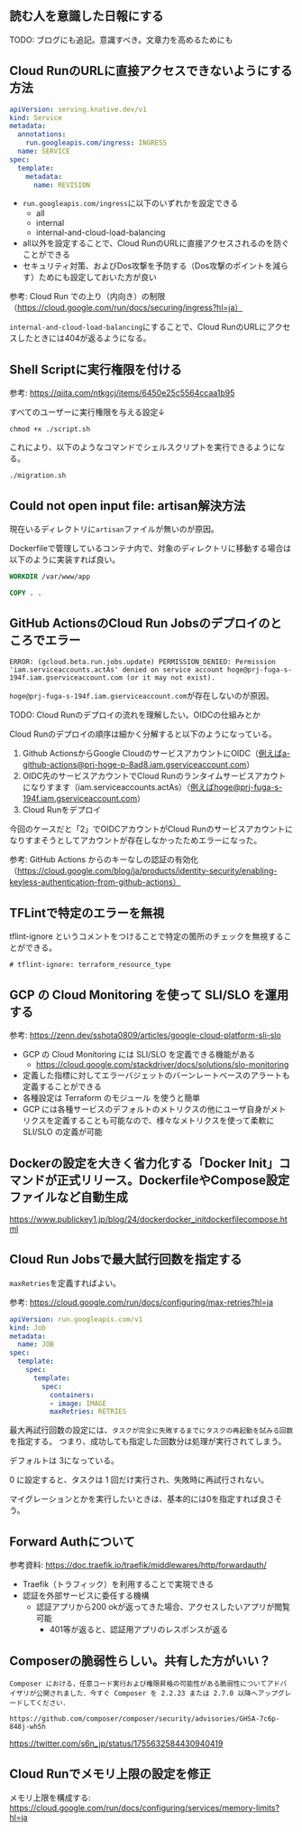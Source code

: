 ## 読む人を意識した日報にする

TODO: ブログにも追記。意識すべき。文章力を高めるためにも

## Cloud RunのURLに直接アクセスできないようにする方法

```yml
apiVersion: serving.knative.dev/v1
kind: Service
metadata:
  annotations:
    run.googleapis.com/ingress: INGRESS
  name: SERVICE
spec:
  template:
    metadata:
      name: REVISION
```

- `run.googleapis.com/ingress`に以下のいずれかを設定できる
  - all
  - internal
  - internal-and-cloud-load-balancing
- all以外を設定することで、Cloud RunのURLに直接アクセスされるのを防ぐことができる
- セキュリティ対策、およびDos攻撃を予防する（Dos攻撃のポイントを減らす）ためにも設定しておいた方が良い

参考: Cloud Run での上り（内向き）の制限（https://cloud.google.com/run/docs/securing/ingress?hl=ja）

`internal-and-cloud-load-balancing`にすることで、Cloud RunのURLにアクセスしたときには404が返るようになる。

## Shell Scriptに実行権限を付ける

参考: https://qiita.com/ntkgcj/items/6450e25c5564ccaa1b95

すべてのユーザーに実行権限を与える設定↓

```
chmod +x ./script.sh
```

これにより、以下のようなコマンドでシェルスクリプトを実行できるようになる。

```shell
./migration.sh
```

## Could not open input file: artisan解決方法

現在いるディレクトリに`artisan`ファイルが無いのが原因。

Dockerfileで管理しているコンテナ内で、対象のディレクトリに移動する場合は以下のように実装すれば良い。

```dockerfile
WORKDIR /var/www/app

COPY . .
```

## GitHub ActionsのCloud Run Jobsのデプロイのところでエラー

```
ERROR: (gcloud.beta.run.jobs.update) PERMISSION_DENIED: Permission 'iam.serviceaccounts.actAs' denied on service account hoge@prj-fuga-s-194f.iam.gserviceaccount.com (or it may not exist).
```

`hoge@prj-fuga-s-194f.iam.gserviceaccount.com`が存在しないのが原因。

TODO: Cloud Runのデプロイの流れを理解したい。OIDCの仕組みとか

Cloud Runのデプロイの順序は細かく分解すると以下のようになっている。

1. Github ActionsからGoogle CloudのサービスアカウントにOIDC（例えばa-github-actions@prj-hoge-p-8ad8.iam.gserviceaccount.com）
2. OIDC先のサービスアカウントでCloud Runのランタイムサービスアカウトになりすます（iam.serviceaccounts.actAs）（例えばhoge@prj-fuga-s-194f.iam.gserviceaccount.com）
3. Cloud Runをデプロイ

今回のケースだと「2」でOIDCアカウントがCloud Runのサービスアカウントになりすまそうとしてアカウントが存在しなかったためエラーになった。

参考: GitHub Actions からのキーなしの認証の有効化（https://cloud.google.com/blog/ja/products/identity-security/enabling-keyless-authentication-from-github-actions）

## TFLintで特定のエラーを無視

tflint-ignore というコメントをつけることで特定の箇所のチェックを無視することができる。

```
# tflint-ignore: terraform_resource_type
```

## GCP の Cloud Monitoring を使って SLI/SLO を運用する

参考: https://zenn.dev/sshota0809/articles/google-cloud-platform-sli-slo

- GCP の Cloud Monitoring には SLI/SLO を定義できる機能がある
  - https://cloud.google.com/stackdriver/docs/solutions/slo-monitoring
- 定義した指標に対してエラーバジェットのバーンレートベースのアラートも定義することができる
- 各種設定は Terraform のモジュール を使うと簡単
- GCP には各種サービスのデフォルトのメトリクスの他にユーザ自身がメトリクスを定義することも可能なので、様々なメトリクスを使って柔軟に SLI/SLO の定義が可能

## Dockerの設定を大きく省力化する「Docker Init」コマンドが正式リリース。DockerfileやCompose設定ファイルなど自動生成

https://www.publickey1.jp/blog/24/dockerdocker_initdockerfilecompose.html

## Cloud Run Jobsで最大試行回数を指定する

`maxRetries`を定義すればよい。

参考: https://cloud.google.com/run/docs/configuring/max-retries?hl=ja

```yml
apiVersion: run.googleapis.com/v1
kind: Job
metadata:
  name: JOB
spec:
  template:
    spec:
      template:
        spec:
          containers:
          - image: IMAGE
          maxRetries: RETRIES
```

最大再試行回数の設定には、`タスクが完全に失敗するまでにタスクの再起動を試みる回数`を指定する。
つまり、成功しても指定した回数分は処理が実行されてしまう。

デフォルトは 3になっている。

0 に設定すると、タスクは 1 回だけ実行され、失敗時に再試行されない。

マイグレーションとかを実行したいときは、基本的には0を指定すれば良さそう。

## Forward Authについて

参考資料: https://doc.traefik.io/traefik/middlewares/http/forwardauth/

- Traefik（トラフィック）を利用することで実現できる
- 認証を外部サービスに委任する機構
  - 認証アプリから200 okが返ってきた場合、アクセスしたいアプリが閲覧可能
    - 401等が返ると、認証用アプリのレスポンスが返る

## Composerの脆弱性らしい。共有した方がいい？

```
Composer における，任意コード実行および権限昇格の可能性がある脆弱性についてアドバイザリが公開されました．今すぐ Composer を 2.2.23 または 2.7.0 以降へアップグレードしてください．

https://github.com/composer/composer/security/advisories/GHSA-7c6p-848j-wh5h
```

https://twitter.com/s6n_jp/status/1755632584430940419

## Cloud Runでメモリ上限の設定を修正

メモリ上限を構成する: https://cloud.google.com/run/docs/configuring/services/memory-limits?hl=ja
